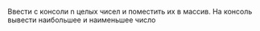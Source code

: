 Ввести с консоли n целых чисел и поместить их в массив. На консоль вывести наибольшее и наименьшее число